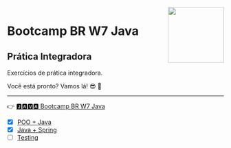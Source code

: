 <img src="https://i.ibb.co/M6nBBb0/mascote.png" align="right" width="130">

# Bootcamp BR W7 Java

## Prática Integradora

Exercícios de prática integradora.

Você está pronto? Vamos lá! 😎 🤘

---
👉 [🅹🅰🆅🅰 Bootcamp BR W7 Java](https://github.com/JoseMateusLeva/java-camp#readme "Java")

- [x] [POO + Java](https://github.com/JoseMateusLeva/java-camp/blob/master/PooJava/POOJAVA.md)
- [x] [Java + Spring](https://github.com/JoseMateusLeva/java-camp/blob/master/SPRING.md)
- [ ] [Testing](https://github.com/JoseMateusLeva/java-camp/blob/master/TESTING.md) 
